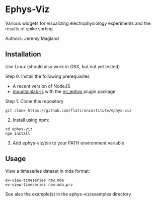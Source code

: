 # Ephys-Viz

Various widgets for visualizing electrophysiology experiments and the results of spike sorting

Authors: Jeremy Magland

## Installation

Use Linux (should also work in OSX, but not yet tested)


Step 0. Install the following prerequisites

* A recent version of NodeJS
* [mountainlab-js](https://github.com/flatironinstitute/mountainlab-js) with the [ml_ephys](https://github.com/magland/ml_ephys) plugin package

Step 1. Clone this repository

```
git clone https://github.com/flatironinstitute/ephys-viz
```

2. Install using npm:

```
cd ephys-viz
npm install
```

3. Add ephys-viz/bin to your PATH environment variable

## Usage

View a timeseries dataset in mda format:

```
ev-view-timeseries raw.mda
ev-view-timeseries raw.mda.prv
```

See also the example(s) in the ephys-viz/examples directory


